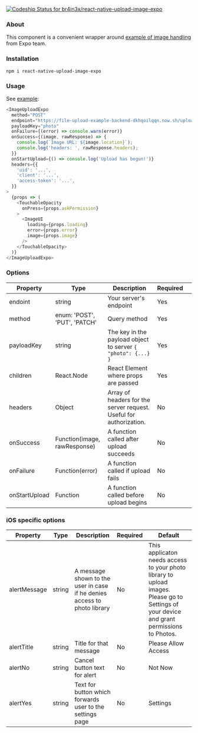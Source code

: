 [![Codeship Status for br4in3x/react-native-upload-image-expo](https://app.codeship.com/projects/dc531a00-7138-0136-89ed-66ecdb7845e3/status?branch=master)](https://app.codeship.com/projects/299161)

### About

This component is a convenient wrapper around [example of image handling](https://github.com/expo/image-upload-example) from Expo team.

### Installation

```
npm i react-native-upload-image-expo
```

### Usage

See [example](https://github.com/br4in3x/react-native-upload-image-expo/blob/master/example/App.js):

```javascript
<ImageUploadExpo
  method="POST"
  endpoint="https://file-upload-example-backend-dkhqoilqqn.now.sh/upload"
  payloadKey="photo"
  onFailure={(error) => console.warn(error)}
  onSuccess={(image, rawResponse) => {
    console.log(`Image URL: ${image.location}`);
    console.log('headers: ', rawResponse.headers);
  }}
  onStartUpload={() => console.log('Upload has begun!')}
  headers={{
    'uid': '...',
    'client': '...',
    'access-token': '...',
  }}
>
  {props => (
    <TouchableOpacity
      onPress={props.askPermission}
    >
      <ImageUI
        loading={props.loading}
        error={props.error}
        image={props.image}
      />
    </TouchableOpacity>
  )}
</ImageUploadExpo>
```

### Options

| Property      | Type                         | Description                                                          | Required |   |
|---------------|------------------------------|----------------------------------------------------------------------|----------|---|
| endoint       | string                       | Your server's endpoint                                               | Yes      |   |
| method        | enum: 'POST', 'PUT', 'PATCH' | Query method                                                         | Yes      |   |
| payloadKey    | string                       | The key in the payload object to server ``` {   "photo": {...} } ``` | Yes      |   |
| children      | React.Node                   | React Element where props are passed                                 | Yes      |   |
| headers       | Object                       | Array of headers for the server request.  Useful for authorization.  | No       |   |
| onSuccess     | Function(image, rawResponse) | A function called after upload succeeds                              | No       |   |
| onFailure     | Function(error)              | A function called if upload fails                                    | No       |   |
| onStartUpload | Function                     | A function called before upload begins                               | No       |   |

### iOS specific options

| Property      | Type                         | Description                                                              | Required | Default                                                                                                                                    |
|---------------|------------------------------|--------------------------------------------------------------------------|----------|--------------------------------------------------------------------------------------------------------------------------------------------|
| alertMessage  | string                       | A message shown to the user in case if he denies access to photo library | No       | This applicaton needs access to your photo library to upload images. Please go to Settings of your device and grant permissions to Photos. |
| alertTitle    | string                       | Title for that message                                                   | No       | Please Allow Access                                                                                                                        |
| alertNo       | string                       | Cancel button text for alert                                             | No       | Not Now                                                                                                                                    |
| alertYes      | string                       | Text for button which forwards user to the settings page                 | No       | Settings                                                                                                                                   |
